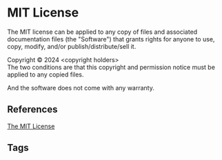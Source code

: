 # MIT License

The MIT license can be applied to any copy of files and associated documentation files (the "Software") that grants rights for anyone to use, copy, modify, and/or publish/distribute/sell it.  

Copyright © 2024 \<copyright holders\>  
The two conditions are that this copyright and permission notice must be applied to any copied files.  

And the software does not come with any warranty.  

## References
[The MIT License](https://mit-license.org/)

## Tags
